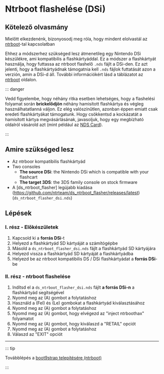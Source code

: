 # Ntrboot flashelése (DSi)

## Kötelező olvasmány

Mielőtt elkezdenénk, bizonyosodj meg róla, hogy mindent elolvastál az [ntrboot](ntrboot)-tal kapcsolatban

Ehhez a módszerhez szükséged lesz átmenetileg egy Nintendo DSi készülékre, ami kompatibilis a flashkártyáddal. Ez a módszer a flashkártyát használja, hogy futtassa az ntrboot flashelő `.nds` fájlt a DSi-den. Ez azt jelenti, hogy a flashkártyádnak támogatnia kell `.nds` fájlok futtatását azon a verzión, amin a DSi-d áll. További információkért lásd a táblázatot az [ntrboot](ntrboot) oldalon.

::: danger

Vedd figyelembe, hogy néhány ritka esetben lehetséges, hogy a flashelési folyamat során **brickelődjön** néhány hamisított flashkártya és végleg használhatatlanná váljon. Ez elég valószínűtlen, azonban éppen emiatt csak eredeti flashkártyákat támogatunk. Hogy csökkentsd a kockázatát a hamisított kártya megvásárlásának, javasoljuk, hogy egy megbízható oldalról vásárold azt (mint például az [NDS Card](https://www.nds-card.com/)).

:::

## Amire szükséged lesz

- Az ntrboor kompatibilis flashkártyád
- Two consoles
  - **The source DSi**: the Nintendo DSi which is compatible with your flashcart
  - **The target 3DS**: the 3DS family console on stock firmware
- A [ds_ntrboot_flasher] legújabb kiadása (https://github.com/ntrteam/ds_ntrboot_flasher/releases/latest) (`ds_ntrboot_flasher_dsi.nds`)

## Lépések

### I. rész - Előkészületek

1. Kapcsold ki a **forrás DSi**-t
2. Helyezd a flashkártyád SD kártyáját a számítógépbe
3. Másold a `ds_ntrboot_flasher_dsi.nds` fájlt a flashkártyád SD kártyájára
4. Helyezd vissza a flashkártyád SD kártyáját a flashkártyádba
5. Helyezd be az ntrboot kompatibilis DS / DSi flashkártyádat a **forrás DSi**-be

### II. rész - ntrboot flashelése

1. Indítsd el a `ds_ntrboot_flasher_dsi.nds` fájlt **a forrás DSi-n** a flashkártyád segítségével
2. Nyomd meg az (A) gombot a folytatáshoz
3. Használd a (Fel) és (Le) gombokat a flashkártyád kiválasztásához
4. Nyomd meg az (A) gombot a folytatáshoz
5. Nyomd meg az (A) gombot, hogy elvégezd az "inject ntrboothax" folyamatot
6. Nyomd meg az (A) gombot, hogy kiválaszd a "RETAIL" opciót
7. Nyomd meg az (A) gombot a folytatáshoz
8. Válaszd az "EXIT" opciót

___

::: tip

Továbblépés a [boot9strap telepítésére (ntrboot)](installing-boot9strap-\(ntrboot\))

:::
